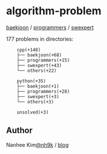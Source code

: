 # algorithm-problem

[baekjoon](https://www.acmicpc.net/) / [programmers](https://programmers.co.kr/learn/challenges) / [swexpert](https://swexpertacademy.com/main/main.do)  


177 problems in directories:  

		cpp(+148)
		├── baekjoon(+68)
		├── programmers(+15)
		├── swexpert(+43)
		└── others(+22)

		python(+35)
		├── baekjoon(+1)
		├── programmers(+28)
		├── swexpert(+3)
		└── others(+3)

		unsolved(+3)


## Author
Nanhee Kim[@nh9k](https://github.com/nh9k) / [blog](https://blog.naver.com/kimnanhee97)
